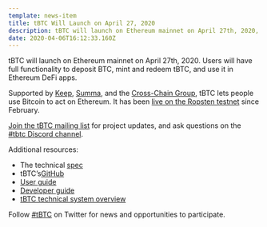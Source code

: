 ```yaml
---
template: news-item
title: tBTC Will Launch on April 27, 2020
description: tBTC will launch on Ethereum mainnet on April 27th, 2020, where users will have full functionality to deposit BTC, mint and redeem tBTC, and use it in DeFi apps.
date: 2020-04-06T16:12:33.160Z
---
```

tBTC will launch on Ethereum mainnet on April 27th, 2020. Users will have full functionality to deposit BTC, mint and redeem tBTC, and use it in Ethereum DeFi apps.

Supported by [Keep](http://keep.network), [Summa](https://summa.one/), and the [Cross-Chain Group](https://www.crosschain.group/), tBTC lets people use Bitcoin to act on Ethereum. It has been [live on the Ropsten testnet](https://tbtc.network/news/2020-02-14-ropsten) since February.

[Join the tBTC mailing list](https://tbtc.network/#mailing-list) for project updates, and ask questions on the [\#tbtc Discord channel](https://chat.tbtc.network).

Additional resources:

* The technical [spec](http://docs.keep.network/tbtc/index.pdf)
* tBTC’s[GitHub](https://github.com/keep-network/tbtc)
* [User guide](https://tbtc.network/developers/how-to-use-the-tbtc-dapp)
* [Developer guide](https://tbtc.network/developers/how-to-integrate-tbtc-into-your-defi-dapp)
* [tBTC technical system overview](https://tbtc.network/developers/tbtc-technical-system-overview)

Follow [#tBTC](https://twitter.com/hashtag/tBTC) on Twitter for news and
opportunities to participate.

